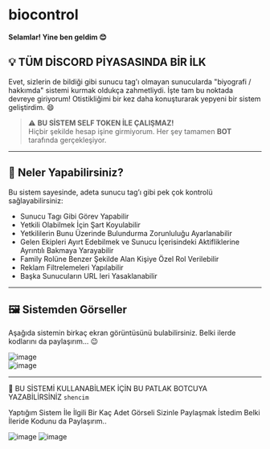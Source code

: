 # biocontrol
**Selamlar! Yine ben geldim 😊**

## 💡 TÜM DİSCORD PİYASASINDA BİR İLK

Evet, sizlerin de bildiği gibi sunucu tag'ı olmayan sunucularda "biyografi / hakkımda" sistemi kurmak oldukça zahmetliydi. İşte tam bu noktada devreye giriyorum! Otistikliğimi bir kez daha konuşturarak yepyeni bir sistem geliştirdim. 😄

> ⚠️ **BU SİSTEM SELF TOKEN İLE ÇALIŞMAZ!**  
> Hiçbir şekilde hesap işine girmiyorum. Her şey tamamen **BOT** tarafında gerçekleşiyor.

---

## 🎯 Neler Yapabilirsiniz?

Bu sistem sayesinde, adeta sunucu tag’ı gibi pek çok kontrolü sağlayabilirsiniz:

- Sunucu Tagı Gibi Görev Yapabilir
- Yetkili Olabilmek İçin Şart Koyulabilir
- Yetkililerin Bunu Üzerinde Bulundurma Zorunluluğu Ayarlanabilir
- Gelen Ekipleri Ayırt Edebilmek ve Sunucu İçerisindeki Aktifliklerine Ayrıntılı Bakmaya Yarayabilir
- Family Rolüne Benzer Şekilde Alan Kişiye Özel Rol Verilebilir
- Reklam Filtrelemeleri Yapılabilir
- Başka Sunucuların URL leri Yasaklanabilir

---

## 🖼️ Sistemden Görseller

Aşağıda sistemin birkaç ekran görüntüsünü bulabilirsiniz. Belki ilerde kodlarını da paylaşırım... 😉

![image](https://github.com/user-attachments/assets/80a40a89-59b3-4749-a39a-4fedf2bb6fce)  
![image](https://github.com/user-attachments/assets/f0cddeaf-3cfd-4d28-8f37-93b42f1991c2)

---

💬 BU SİSTEMİ KULLANABİLMEK İÇİN BU PATLAK BOTCUYA YAZABİLİRSİNİZ `shencim`


Yaptığım Sistem İle İlgili Bir Kaç Adet Görseli Sizinle Paylaşmak İstedim Belki İleride Kodunu da Paylaşırım..

![image](https://github.com/user-attachments/assets/80a40a89-59b3-4749-a39a-4fedf2bb6fce)
![image](https://github.com/user-attachments/assets/f0cddeaf-3cfd-4d28-8f37-93b42f1991c2)



